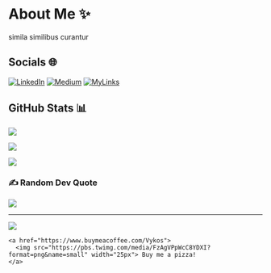 # About Me :sparkles:

simila similibus curantur

## Socials :globe_with_meridians:

[![LinkedIn](https://img.shields.io/badge/LinkedIn-%230077B5.svg?logo=linkedin&logoColor=white)](https://www.linkedin.com/in/hadnu/) 
[![Medium](https://img.shields.io/badge/Medium-12100E?logo=medium&logoColor=white)](https://medium.com/@hadnu) 
[![MyLinks](https://img.shields.io/badge/MyLinks-0078D4.svg?logo=internetexplorer&logoColor=white)](https://allmylinks.com/hadnu)

## GitHub Stats :bar_chart:

![](https://github-readme-stats.vercel.app/api?username=SEU_USUARIO_GITHUB&theme=radical&hide_border=false&include_all_commits=true&count_private=true)

![](https://github-readme-streak-stats.herokuapp.com/?user=SEU_USUARIO_GITHUB&theme=radical&hide_border=false)

![](https://github-readme-stats.vercel.app/api/top-langs/?username=SEU_USUARIO_GITHUB&theme=radical&hide_border=false&include_all_commits=true&count_private=true&layout=compact)

### ✍️ Random Dev Quote
![](https://quotes-github-readme.vercel.app/api?type=horizontal&theme=radical)

---
[![](https://visitcount.itsvg.in/api?id=SEU_USUARIO_GITHUB&icon=0&color=0)](https://visitcount.itsvg.in)



    <a href="https://www.buymeacoffee.com/Vykos">
      <img src="https://pbs.twimg.com/media/FzAgVPpWcC8YDXI?format=png&name=small" width="25px"> Buy me a pizza!
    </a>
